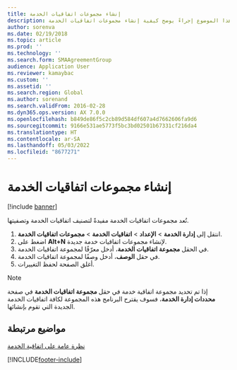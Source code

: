 ```yaml
---
title: إنشاء مجموعات اتفاقيات الخدمة
description: يوفر هذا الموضوع إجراءً يوضح كيفية إنشاء مجموعات اتفاقيات الخدمة.
author: sorenva
ms.date: 02/19/2018
ms.topic: article
ms.prod: ''
ms.technology: ''
ms.search.form: SMAAgreementGroup
audience: Application User
ms.reviewer: kamaybac
ms.custom: ''
ms.assetid: ''
ms.search.region: Global
ms.author: sorenand
ms.search.validFrom: 2016-02-28
ms.dyn365.ops.version: AX 7.0.0
ms.openlocfilehash: b849de86f5c2cb89d584df607a4d7662606fa9d6
ms.sourcegitcommit: 9166e531ae5773f5bc3bd02501b67331cf216da4
ms.translationtype: HT
ms.contentlocale: ar-SA
ms.lasthandoff: 05/03/2022
ms.locfileid: "8677271"
---
```

# <a name="create-service-agreement-groups"></a>إنشاء مجموعات اتفاقيات الخدمة 

[!include [banner](../includes/banner.md)]

تُعد مجموعات اتفاقيات الخدمة مفيدةً لتصنيف اتفاقيات الخدمة وتصفيتها.

1. انتقل إلى **إدارة الخدمة** \> **الإعداد** \> **اتفاقيات الخدمة** \> **مجموعات اتفاقيات الخدمة**.
2. اضغط على **Alt+N** لإنشاء مجموعات اتفاقيات خدمة جديدة.
3. في الحقل **مجموعة اتفاقيات الخدمة**، أدخل معرّفًا لمجموعة اتفاقيات الخدمة.
4. في حقل **الوصف**، أدخل وصفًا لمجموعة اتفاقيات الخدمة.
5. أغلق الصفحة لحفظ التغييرات.

> [!NOTE]
> إذا تم تحديد مجموعة اتفاقية خدمة في حقل **مجموعة اتفاقيات الخدمة** في صفحة **محددات إدارة الخدمة**، فسوف يقترح البرنامج هذه المجموعة لكافة اتفاقيات الخدمة الجديدة التي تقوم بإنشائها.

## <a name="related-topics"></a>مواضيع مرتبطة

[نظرة عامة على اتفاقية الخدمة](service-agreement-groups.md)


[!INCLUDE[footer-include](../../includes/footer-banner.md)]